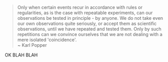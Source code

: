 > Only when certain events recur in accordance with rules or regularities, as is the case with repeatable experiments, can our observations be tested in principle - by anyone. We do not take even our own observations quite seriously, or accept them as scientific observations, until we have repeated and tested them. Only by such repetitions can we convince ourselves that we are not dealing with a mere isolated 'coincidence'.  
> ~ Karl Popper

OK BLAH BLAH
